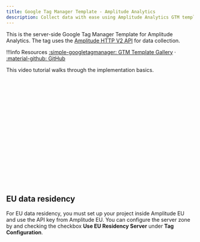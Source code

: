 ```yaml
---
title: Google Tag Manager Template - Amplitude Analytics
description: Collect data with ease using Amplitude Analytics GTM template - the official server-side Google Tag Manager template for seamless data collection
---
```


This is the server-side Google Tag Manager Template for Amplitude Analytics. The tag uses the [Amplitude HTTP V2 API](../../analytics/apis/http-v2-api.md) for data collection.

!!!info Resources
    [:simple-googletagmanager: GTM Template Gallery](https://tagmanager.google.com/gallery/#/owners/amplitude/templates/amplitude-server-gtm-template) · [:material-github: GitHub](https://github.com/amplitude/amplitude-server-gtm-template)

This video tutorial walks through the implementation basics. 

<script src="https://fast.wistia.com/embed/medias/hznp0gi3gj.jsonp" async></script><script src="https://fast.wistia.com/assets/external/E-v1.js" async></script><div class="wistia_responsive_padding" style="padding:56.25% 0 0 0;position:relative;"><div class="wistia_responsive_wrapper" style="height:100%;left:0;position:absolute;top:0;width:100%;"><div class="wistia_embed wistia_async_hznp0gi3gj videoFoam=true" style="height:100%;position:relative;width:100%"><div class="wistia_swatch" style="height:100%;left:0;opacity:0;overflow:hidden;position:absolute;top:0;transition:opacity 200ms;width:100%;"><img src="https://fast.wistia.com/embed/medias/hznp0gi3gj/swatch" style="filter:blur(5px);height:100%;object-fit:contain;width:100%;" alt="" aria-hidden="true" onload="this.parentNode.style.opacity=1;" /></div></div></div></div>

## EU data residency 

For EU data residency, you must set up your project inside Amplitude EU and use the API key from Amplitude EU. You can configure the server zone by and checking the checkbox **Use EU Residency Server** under **Tag Configuration**.